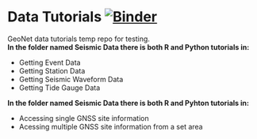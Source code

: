 # Data Tutorials [![Binder](https://mybinder.org/badge_logo.svg)](https://mybinder.org/v2/gh/JenLowe/data_tutorials/master)
GeoNet data tutorials temp repo for testing. <br />
**In the folder named Seismic Data there is both R and Python tutorials in:**
  - Getting Event Data
  - Getting Station Data
  - Getting Seismic Waveform Data
  - Getting Tide Gauge Data 


**In the folder named Seismic Data there is both R and Pyhton tutorials in:**
  - Accessing single GNSS site information
  - Acessing multiple GNSS site information from a set area
